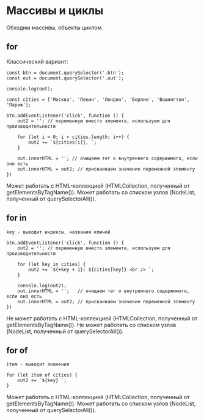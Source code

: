# Массивы и циклы
Обходим массивы, объекты циклом.

## for
Классический вариант:

    const btn = document.querySelector('.btn');
    const out = document.querySelector('.out');

    console.log(out);

    const cities = ['Москва', 'Пекин', 'Лондон', 'Берлин', 'Вашингтон', 'Париж'];

    btn.addEventListener('click', function () {
        out2 = ''; // переменную вместо элемента, используем для производительности

        for (let i = 0; i < cities.length; i++) {
            out2 += `${cities[i]}, `;
        }

        out.innerHTML = ''; // очищаем тег о внутреннего содержимого, если оно есть
        out.innerHTML = out2; // присваиваем значение переменной элементу
    })

Может работать с HTML-коллекцией (HTMLCollection, полученный от getElementsByTagName()).
Может работать со списком узлов (NodeList, полученный от querySelectorAll()).

## for in

    key - выводит индексы, названия ключей

    btn.addEventListener('click', function () {
        out2 = ''; // переменную вместо элемента, используем для производительности

        for (let key in cities) {
            out2 += `${+key + 1}: ${cities[key]} <br /> `;
        }

        console.log(out2);
        out.innerHTML = '';   // очищаем тег о внутреннего содержимого, если оно есть
        out.innerHTML = out2; // присваиваем значение переменной элементу
    })

Не может работать с HTML-коллекцией (HTMLCollection, полученный от getElementsByTagName()).
Не может работать со списком узлов (NodeList, полученный от querySelectorAll()).

## for of

    item - выводит значения

    for (let item of cities) {
        out2 += `${key} `;
    }

Может работать с HTML-коллекцией (HTMLCollection, полученный от getElementsByTagName()).
Может работать со списком узлов (NodeList, полученный от querySelectorAll()).
